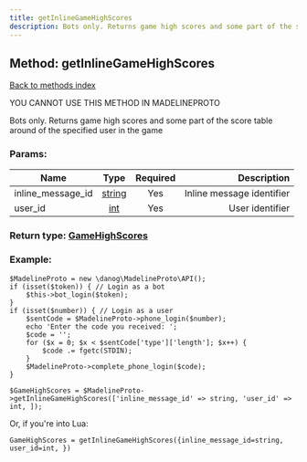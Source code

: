 ```yaml
---
title: getInlineGameHighScores
description: Bots only. Returns game high scores and some part of the score table around of the specified user in the game
---
```

## Method: getInlineGameHighScores  
[Back to methods index](index.md)


YOU CANNOT USE THIS METHOD IN MADELINEPROTO


Bots only. Returns game high scores and some part of the score table around of the specified user in the game

### Params:

| Name     |    Type       | Required | Description |
|----------|:-------------:|:--------:|------------:|
|inline\_message\_id|[string](../types/string.md) | Yes|Inline message identifier|
|user\_id|[int](../types/int.md) | Yes|User identifier|


### Return type: [GameHighScores](../types/GameHighScores.md)

### Example:


```
$MadelineProto = new \danog\MadelineProto\API();
if (isset($token)) { // Login as a bot
    $this->bot_login($token);
}
if (isset($number)) { // Login as a user
    $sentCode = $MadelineProto->phone_login($number);
    echo 'Enter the code you received: ';
    $code = '';
    for ($x = 0; $x < $sentCode['type']['length']; $x++) {
        $code .= fgetc(STDIN);
    }
    $MadelineProto->complete_phone_login($code);
}

$GameHighScores = $MadelineProto->getInlineGameHighScores(['inline_message_id' => string, 'user_id' => int, ]);
```

Or, if you're into Lua:

```
GameHighScores = getInlineGameHighScores({inline_message_id=string, user_id=int, })
```

